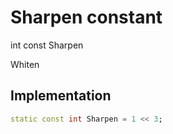 


# Sharpen constant







int const Sharpen
  




<p>Whiten</p>



## Implementation

```dart
static const int Sharpen = 1 << 3;
```







